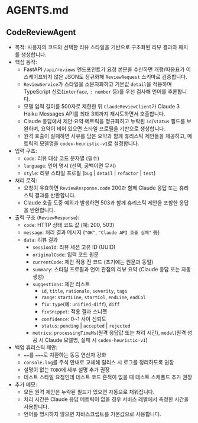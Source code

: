 # AGENTS.md

## CodeReviewAgent
- 목적: 사용자의 코드와 선택한 리뷰 스타일을 기반으로 구조화된 리뷰 결과와 패치를 생성합니다.
- 핵심 동작:
  - FastAPI `/api/reviews` 엔드포인트가 요청 본문을 수신하면 개행/따옴표가 이스케이프되지 않은 JSON도 정규화해 `ReviewRequest` 스키마로 검증합니다.
  - `ReviewService`가 스타일을 소문자화하고 기본값 `detail`을 적용하며 TypeScript 신호(`interface`, `: number` 등)를 우선 검사해 언어를 추론합니다.
  - 모델 입력 길이를 500자로 제한한 뒤 `ClaudeReviewClient`가 Claude 3 Haiku Messages API를 최대 3회까지 재시도하면서 호출합니다.
  - Claude 응답에서 제안·요약·메트릭을 정규화하고 누락된 `id`/`status` 필드를 보완하며, 요약이 비어 있으면 스타일 프로필을 기반으로 생성합니다.
  - 원격 호출이 실패하면 사유를 담은 요약과 함께 휴리스틱 제안들을 제공하고, 메트릭의 모델명을 `codex-heuristic-v1`로 설정합니다.
- 입력 구조:
  - `code`: 리뷰 대상 코드 문자열 (필수)
  - `language`: 언어 명시 (선택, 공백이면 무시)
  - `style`: 리뷰 스타일 프로필 (`bug` | `detail` | `refactor` | `test`)
- 처리 로직:
  - 요청이 유효하면 `ReviewResponse.code` 200과 함께 Claude 응답 또는 휴리스틱 결과를 반환합니다.
  - Claude 호출 도중 예외가 발생하면 503과 함께 휴리스틱 제안을 포함한 응답을 반환합니다.
- 출력 구조 (`ReviewResponse`):
  - `code`: HTTP 상태 코드 값 (예: 200, 503)
  - `message`: 처리 결과 메시지 (`"OK"`, `"Claude API 호출 실패"` 등)
  - `data`: 리뷰 결과
    - `sessionId`: 리뷰 세션 고유 ID (UUID)
    - `originalCode`: 입력 코드 원문
    - `currentCode`: 제안 적용 전 코드 (초기에는 원문과 동일)
    - `summary`: 스타일 프로필과 언어 관점의 리뷰 요약 (Claude 응답 또는 자동 생성)
    - `suggestions`: 제안 리스트
      - `id`, `title`, `rationale`, `severity`, `tags`
      - `range`: `startLine`, `startCol`, `endLine`, `endCol`
      - `fix`: `type`(예: `unified-diff`), `diff`
      - `fixSnippet`: 적용 결과 스니펫
      - `confidence`: 0~1 사이 신뢰도
      - `status`: `pending` | `accepted` | `rejected`
    - `metrics`: `processingTimeMs`(원격 응답값 또는 처리 시간), `model`(원격 성공 시 Claude 모델명, 실패 시 `codex-heuristic-v1`)
- 백업 휴리스틱 제안:
  - `==`를 `===`로 치환하는 동등 연산자 강화
  - `console.log`를 주석 안내로 교체해 릴리스 시 로그를 정리하도록 권장
  - 설명이 없는 `TODO`에 세부 설명 추가 권장
  - 테스트 스타일 요청인데 테스트 코드 흔적이 없을 때 테스트 스캐폴드 추가 권장
- 추가 메모:
  - 모든 원격 제안은 누락된 필드가 있으면 자동으로 채워집니다.
  - 처리 시간은 Claude 응답 메트릭이 없을 경우 서비스 레벨에서 측정한 시간을 사용합니다.
  - 언어를 명시하지 않으면 자바스크립트를 기본값으로 사용합니다.
